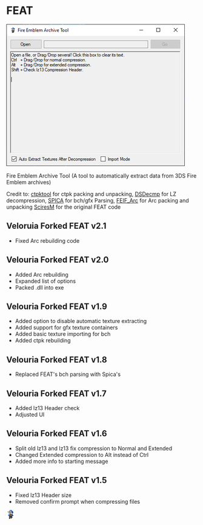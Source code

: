 # FEAT

![UI](example_pictures/UI_5.png)

Fire Emblem Archive Tool (A tool to automatically extract data from 3DS Fire Emblem archives)

Credit to: 
[ctpktool](https://github.com/polaris-/ctpktool) for ctpk packing and unpacking,
[DSDecmp](https://github.com/einstein95/dsdecmp) for LZ decompression,
[SPICA](https://github.com/gdkchan/SPICA) for bch/gfx Parsing,
[FEIF_Arc](https://github.com/GovanifY/FEIF_ARC) for Arc packing and unpacking
[SciresM](https://github.com/SciresM) for the original FEAT code

## Veloruia Forked FEAT v2.1
- Fixed Arc rebuilding code

## Velouria Forked FEAT v2.0
- Added Arc rebuilding
- Expanded list of options
- Packed .dll into exe

## Velouria Forked FEAT v1.9
- Added option to disable automatic texture extracting
- Added support for gfx texture containers
- Added basic texture importing for bch
- Added ctpk rebuilding

## Velouria Forked FEAT v1.8
- Replaced FEAT's bch parsing with Spica's

## Velouria Forked FEAT v1.7
- Added lz13 Header check 
- Adjusted UI

## Velouria Forked FEAT v1.6
- Split old lz13 and  lz13 fix compression to Normal and Extended
- Changed Extended compression to Alt instead of Ctrl
- Added more info to starting message

## Velouria Forked FEAT v1.5
- Fixed lz13 Header size
- Removed confirm prompt when compressing files

![newicon](example_pictures/Vel_Icon.png)
